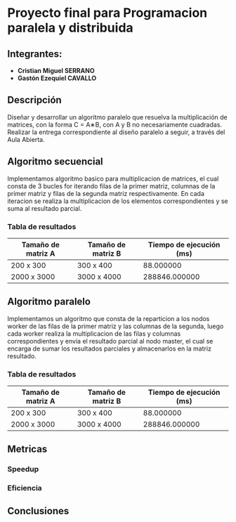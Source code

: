 # Proyecto final para Programacion paralela y distribuida
## Integrantes:
- **Cristian Miguel SERRANO**
- **Gastón Ezequiel CAVALLO**

## Descripción
Diseñar y desarrollar un algoritmo paralelo que resuelva la multiplicación de matrices, con la forma C = A∗B, con A y B no necesariamente cuadradas. Realizar la entrega correspondiente al diseño paralelo a seguir, a través del Aula Abierta.

## Algoritmo secuencial
Implementamos algoritmo basico para multiplicacion de matrices, el cual consta de 3 bucles for iterando filas de la primer matriz, columnas de la primer matriz y filas de la segunda matriz respectivamente. En cada iteracion se realiza la multiplicacion de los elementos correspondientes y se suma al resultado parcial.

### Tabla de resultados

| Tamaño de matriz A | Tamaño de matriz B | Tiempo de ejecución (ms) |
|--------------------|--------------------|---------------------|
| 200 x 300          | 300 x 400          | 88.000000            |
| 2000 x 3000        | 3000 x 4000        | 288846.000000        | 

## Algoritmo paralelo
Implementamos un algoritmo que consta de la reparticion a los nodos worker de las filas de la primer matriz y las columnas de la segunda, luego cada worker realiza la multiplicacion de las filas y columnas correspondientes y envia el resultado parcial al nodo master, el cual se encarga de sumar los resultados parciales y almacenarlos en la matriz resultado.

### Tabla de resultados

| Tamaño de matriz A | Tamaño de matriz B | Tiempo de ejecución (ms) |
|--------------------|--------------------|---------------------|
| 200 x 300          | 300 x 400          | 88.000000            |
| 2000 x 3000        | 3000 x 4000        | 288846.000000        | 

## Metricas
### Speedup


### Eficiencia


## Conclusiones
